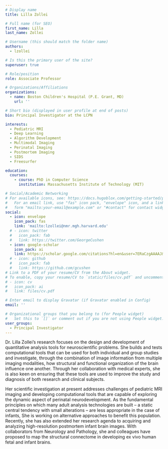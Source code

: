 ```yaml
---
# Display name
title: Lilla Zollei

# Full name (for SEO)
first_name: Lilla
last_name: Zollei

# Username (this should match the folder name)
authors:
  - lzollei

# Is this the primary user of the site?
superuser: true

# Role/position
role: Associate Professor

# Organizations/Affiliations
organizations:
  - name: Boston Children's Hospital (P.E. Grant, MD)
    url: ''

# Short bio (displayed in user profile at end of posts)
bio: Principal Investigator at the LCPN

interests:
  - Pediatric MRI 
  - Deep Learning
  - Algorithm Development
  - Multimodal Imaging
  - Perinatal Imaging
  - Postmortem Imaging
  - SIDS
  - Freesurfer

education:
  courses:
    - course: PhD in Computer Science
      institution: Massachusetts Institute of Technology (MIT)

# Social/Academic Networking
# For available icons, see: https://docs.hugoblox.com/getting-started/page-builder/#icons
#   For an email link, use "fas" icon pack, "envelope" icon, and a link in the
#   form "mailto:your-email@example.com" or "#contact" for contact widget.
social:
  - icon: envelope
    icon_pack: fas
    link: 'mailto:lzollei@nmr.mgh.harvard.edu'
  # - icon: twitter
  #   icon_pack: fab
  #   link: https://twitter.com/GeorgeCushen
  - icon: google-scholar
    icon_pack: ai
    link: https://scholar.google.com/citations?hl=en&user=7ERaCzgAAAAJ&view_op=list_works&sortby=pubdate
  # - icon: github
  #   icon_pack: fab
  #   link: https://github.com/gcushen
# Link to a PDF of your resume/CV from the About widget.
# To enable, copy your resume/CV to `static/files/cv.pdf` and uncomment the lines below.
# - icon: cv
#   icon_pack: ai
#   link: files/cv.pdf

# Enter email to display Gravatar (if Gravatar enabled in Config)
email: ''

# Organizational groups that you belong to (for People widget)
#   Set this to `[]` or comment out if you are not using People widget.
user_groups:
  - Principal Investigator
---
```


Dr. Lilla Zollei’s research focuses on the design and development of quantitative analysis tools for neuroscientific problems. She builds and tests computational tools that can be used for both individual and group studies and investigate, through the combination of image information from multiple imaging modalities, how structural and functional organization of the brain influence one another. Through her collaboration with medical experts, she is also keen on ensuring that these tools are used to improve the study and diagnosis of both research and clinical subjects.

Her scientific investigation at present addresses challenges of pediatric MRI imaging and developing computational tools that are capable of exploring the dynamic aspect of perinatal neurodevelopment. As the fundamental principles on which many adult analysis technologies are built – a static central tendency with small alterations – are less appropriate in the case of infants, She is working on alternative approaches to benefit this population. Recently, she has also extended her research agenda to acquiring and analyzing high-resolution postmortem infant brain images. With collaborators from Neurology and Pathology, she and colleagues have proposed to map the structural connectome in developing ex vivo human fetal and infant brains.
